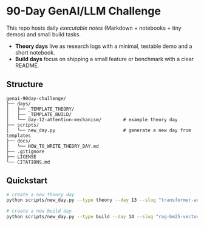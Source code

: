 # 90-Day GenAI/LLM Challenge

This repo hosts daily *executable notes* (Markdown + notebooks + tiny demos) and small build tasks.
- **Theory days** live as research logs with a minimal, testable demo and a short notebook.
- **Build days** focus on shipping a small feature or benchmark with a clear README.

## Structure
```
genai-90day-challenge/
├── days/
│   ├── _TEMPLATE_THEORY/
│   ├── _TEMPLATE_BUILD/
│   └── day-12-attention-mechanism/        # example theory day
├── scripts/
│   └── new_day.py                         # generate a new day from templates
├── docs/
│   └── HOW_TO_WRITE_THEORY_DAY.md
├── .gitignore
├── LICENSE
└── CITATIONS.md
```

## Quickstart
```bash
# create a new theory day
python scripts/new_day.py --type theory --day 13 --slug "transformer-architecture"

# create a new build day
python scripts/new_day.py --type build --day 14 --slug "rag-bm25-vector"
```

